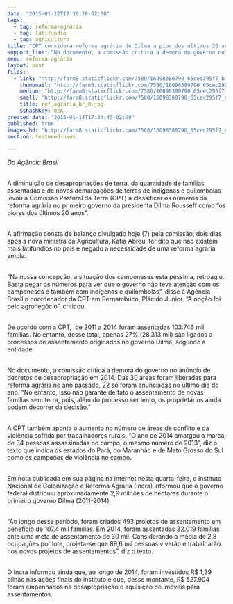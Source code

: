 ```yaml
---
date: "2015-01-12T17:30:26-02:00"
tags:
  - tag: reforma-agrária
  - tag: latifundio
  - tag: agricultura
title: "CPT considera reforma agrária de Dilma a pior dos últimos 20 anos "
support_line: "No documento, a comissão critica a demora do governo no anúncio de decretos de desapropriação em 2014."
menu: reforma agrária
layout: post
files:
  - link: "http://farm8.staticflickr.com/7580/16098380790_65cec295f7_b.jpg"
    thumbnail: "http://farm8.staticflickr.com/7580/16098380790_65cec295f7_t.jpg"
    medium: "http://farm8.staticflickr.com/7580/16098380790_65cec295f7_z.jpg"
    small: "http://farm8.staticflickr.com/7580/16098380790_65cec295f7_n.jpg"
    title: ref_agraria_br_0.jpg
    $$hashKey: 02A
created_date: "2015-01-14T17:34:45-02:00"
published: true
images_hd: "http://farm8.staticflickr.com/7580/16098380790_65cec295f7_n.jpg"
section: featured-news

---
```

<p>
<em>Da Ag&ecirc;ncia Brasil</em></p>

<p><br />
A diminui&ccedil;&atilde;o de desapropria&ccedil;&otilde;es de terra, da quantidade de fam&iacute;lias assentadas e de novas demarca&ccedil;&otilde;es de terras de ind&iacute;genas e quilombolas levou a Comiss&atilde;o Pastoral da Terra (CPT) a classificar os n&uacute;meros da reforma agr&aacute;ria no primeiro governo da presidenta Dilma Rousseff como &ldquo;os piores dos &uacute;ltimos 20 anos&rdquo;.</p>

<p><br />
A afirma&ccedil;&atilde;o consta de balan&ccedil;o divulgado hoje (7) pela comiss&atilde;o, dois dias ap&oacute;s a nova ministra da Agricultura, Katia Abreu, ter dito que n&atilde;o existem mais latif&uacute;ndios no pa&iacute;s e negado a necessidade de uma reforma agr&aacute;ria ampla.</p>

<p><br />
&ldquo;Na nossa concep&ccedil;&atilde;o, a situa&ccedil;&atilde;o dos camponeses est&aacute; p&eacute;ssima, retroagiu. Basta pegar os n&uacute;meros para ver que o governo n&atilde;o teve aten&ccedil;&atilde;o com os camponeses e tamb&eacute;m com ind&iacute;genas e quilombolas&rdquo;, disse &agrave; Ag&ecirc;ncia Brasil o coordenador da CPT em Pernambuco, Pl&aacute;cido Junior. &ldquo;A op&ccedil;&atilde;o foi pelo agroneg&oacute;cio&rdquo;, criticou.</p>

<p><br />
De acordo com a CPT, &nbsp;de 2011 a 2014 foram assentadas 103.746 mil fam&iacute;lias. No entanto, desse total, apenas 27% (28.313 mil) s&atilde;o ligados a processos de assentamento originados no governo Dilma, segundo a entidade.</p>

<p><br />
No documento, a comiss&atilde;o critica a demora do governo no an&uacute;ncio de decretos de desapropria&ccedil;&atilde;o em 2014. Das 30 &aacute;reas foram liberadas para reforma agr&aacute;ria no ano passado, 22 s&oacute; foram anunciadas no &uacute;ltimo dia do ano. &ldquo;No entanto, isso n&atilde;o garante de fato o assentamento de novas fam&iacute;lias sem terra, pois, al&eacute;m do processo ser lento, os propriet&aacute;rios ainda podem decorrer da decis&atilde;o.&rdquo;</p>

<p><br />
A CPT tamb&eacute;m aponta o aumento no n&uacute;mero de &aacute;reas de conflito e da viol&ecirc;ncia sofrida por trabalhadores rurais. &ldquo;O ano de 2014 amargou a marca de 34 pessoas assassinadas no campo, o mesmo n&uacute;mero de 2013&rdquo;, diz o texto que indica os estados do Par&aacute;, do Maranh&atilde;o e de Mato Grosso do Sul como os campe&otilde;es de viol&ecirc;ncia no campo.</p>

<p><br />
Em nota publicada em sua p&aacute;gina na internet nesta quarta-feira, o Instituto Nacional de Coloniza&ccedil;&atilde;o e Reforma Agr&aacute;ria (Incra) informou que o governo federal distribuiu aproximadamente 2,9 milh&otilde;es de hectares durante o primeiro governo Dilma (2011-2014).</p>

<p><br />
&ldquo;Ao longo desse per&iacute;odo, foram criados 493 projetos de assentamento em benef&iacute;cio de 107,4 mil fam&iacute;lias. Em 2014, foram assentadas 32.019 fam&iacute;lias ante uma meta de assentamento de 30 mil. Considerando a m&eacute;dia de 2,8 ocupa&ccedil;&otilde;es por lote, projeta-se que 89,6 mil pessoas viver&atilde;o e trabalhar&atilde;o nos novos projetos de assentamentos&rdquo;, diz o texto.</p>

<p><br />
O Incra informou ainda que, ao longo de 2014, foram investidos R$ 1,39 bilh&atilde;o nas a&ccedil;&otilde;es finais do instituto e que, desse montante, R$ 527.904 foram empenhados na desapropria&ccedil;&atilde;o e aquisi&ccedil;&atilde;o de im&oacute;veis para assentamentos.</p>
